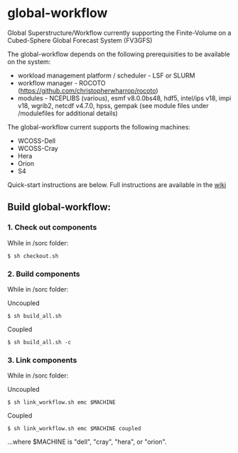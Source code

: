 # global-workflow
Global Superstructure/Workflow currently supporting the Finite-Volume on a Cubed-Sphere Global Forecast System (FV3GFS)

The global-workflow depends on the following prerequisities to be available on the system:

* workload management platform / scheduler - LSF or SLURM
* workflow manager - ROCOTO (https://github.com/christopherwharrop/rocoto)
* modules - NCEPLIBS (various), esmf v8.0.0bs48, hdf5, intel/ips v18, impi v18, wgrib2, netcdf v4.7.0, hpss, gempak (see module files under /modulefiles for additional details)

The global-workflow current supports the following machines:

* WCOSS-Dell
* WCOSS-Cray
* Hera
* Orion
* S4

Quick-start instructions are below. Full instructions are available in the [wiki](https://github.com/NOAA-EMC/global-workflow/wiki/Run-Global-Workflow)

## Build global-workflow:

### 1. Check out components

While in /sorc folder:
```
$ sh checkout.sh
```

### 2. Build components

While in /sorc folder:

Uncoupled
```
$ sh build_all.sh
```
Coupled
```
$ sh build_all.sh -c
```

### 3. Link components

While in /sorc folder:

Uncoupled
```
$ sh link_workflow.sh emc $MACHINE
```
Coupled
```
$ sh link_workflow.sh emc $MACHINE coupled
```
...where $MACHINE is "dell", "cray", "hera", or "orion".
